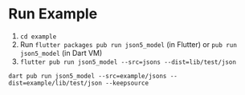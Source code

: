 # Run Example

1. `cd example`
2. Run `flutter packages pub run json5_model` (in Flutter) or  `pub run json5_model`  (in Dart VM)
3. `flutter pub run json5_model --src=jsons --dist=lib/test/json`
```shell
dart pub run json5_model --src=example/jsons --dist=example/lib/test/json --keepsource
```
